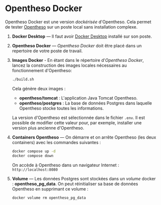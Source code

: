 # Opentheso Docker

Opentheso Docker est une version _dockérisée_ d'Opentheso. Cela permet de tester
[Opentheso](https://opentheso.huma-num.fr/opentheso/) sur un poste local sans
installation complexe.

1. **Docker Desktop** — Il faut avoir [Docker
   Desktop](https://docs.docker.com/engine/install/) installé sur son poste.

2. **Opentheso Docker** — _Opentheso Docker_ doit être placé dans un repertoire de
   votre poste de travail.

3. **Images Docker** - En étant dans le répertoire d'_Opentheso Docker_, lancez
   la construction des images locales nécessaires au fonctionnement
   d'Opentheso:

   ```bash
   ./build.sh
   ```

   Cela génère deux images :

   - **opentheso/tomcat** : L'application Java Tomcat Opentheso.
   - **opentheso/postgres** : La base de données Postgres dans laquelle
     Opentheso stocke toutes les informations.

   La version d'Opentheso est sélectionnée dans le fichier `.env`. Il est
   possible de modifier cette valeur pour, par exemple, installer une version
   plus ancienne d'Opentheso.

4. **Containers Opentheso** — On démarre et on arrête Opentheso (les deux
   containers) avec les commandes suivantes :

   ```bash
   docker compose up -d
   docker compose down
   ```

   On accède à Opentheso dans un navigateur Internet : `http://localhost:8080`

5. **Volume** — Les données Postgres sont stockées dans un _volume_ docker :
   **opentheso_pg_data**. On peut réinitialiser sa base de données Opentheso en
   supprimant ce volume :

   ```bash
   docker volume rm opentheso_pg_data
   ```

